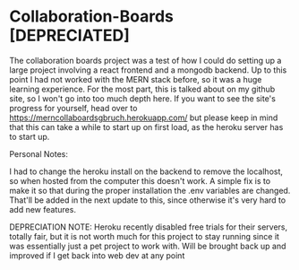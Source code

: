 # Collaboration-Boards [DEPRECIATED]
The collaboration boards project was a test of how I could do setting up a large project involving a react frontend and a mongodb backend. Up to this point I had not worked with the MERN stack before, so it was a huge learning experience. For the most part, this is talked about on my github site, so I won't go into too much depth here.
If you want to see the site's progress for yourself, head over to
https://merncollaboardsgbruch.herokuapp.com/
but please keep in mind that this can take a while to start up on first load, as the heroku server has to start up.

Personal Notes:

I had to change the heroku install on the backend to remove the localhost, so when hosted from the computer this doesn't work. A simple fix is to make it so that during the proper installation the .env variables are changed. That'll be added in the next update to this, since otherwise it's very hard to add new features.

DEPRECIATION NOTE:
Heroku recently disabled free trials for their servers, totally fair, but it is not worth much for this project to stay running since it was essentially just a pet project to work with. Will be brought back up and improved if I get back into web dev at any point
